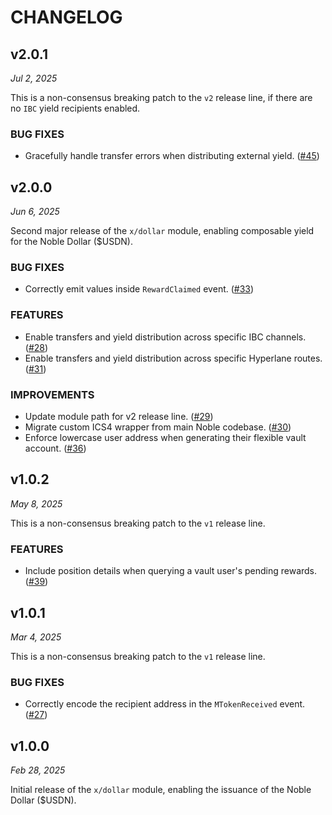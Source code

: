 # CHANGELOG

## v2.0.1

*Jul 2, 2025*

This is a non-consensus breaking patch to the `v2` release line, if there are no `IBC` yield recipients enabled.

### BUG FIXES

- Gracefully handle transfer errors when distributing external yield. ([#45](https://github.com/noble-assets/dollar/pull/45))

## v2.0.0

*Jun 6, 2025*

Second major release of the `x/dollar` module, enabling composable yield for the Noble Dollar ($USDN).

### BUG FIXES

- Correctly emit values inside `RewardClaimed` event. ([#33](https://github.com/noble-assets/dollar/pull/33))

### FEATURES

- Enable transfers and yield distribution across specific IBC channels. ([#28](https://github.com/noble-assets/dollar/pull/28))
- Enable transfers and yield distribution across specific Hyperlane routes. ([#31](https://github.com/noble-assets/dollar/pull/31))

### IMPROVEMENTS

- Update module path for v2 release line. ([#29](https://github.com/noble-assets/dollar/pull/29))
- Migrate custom ICS4 wrapper from main Noble codebase. ([#30](https://github.com/noble-assets/dollar/pull/30))
- Enforce lowercase user address when generating their flexible vault account. ([#36](https://github.com/noble-assets/dollar/pull/36))

## v1.0.2

*May 8, 2025*

This is a non-consensus breaking patch to the `v1` release line.

### FEATURES

- Include position details when querying a vault user's pending rewards. ([#39](https://github.com/noble-assets/dollar/pull/39))

## v1.0.1

*Mar 4, 2025*

This is a non-consensus breaking patch to the `v1` release line.

### BUG FIXES

- Correctly encode the recipient address in the `MTokenReceived` event. ([#27](https://github.com/noble-assets/dollar/pull/27))

## v1.0.0

*Feb 28, 2025*

Initial release of the `x/dollar` module, enabling the issuance of the Noble Dollar ($USDN).

